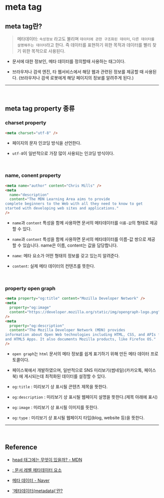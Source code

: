 # meta tag

## meta tag란?

> 메타데이터: `속성정보` 라고도 불리며 `데이터에 관한 구조화된 데이터`, `다른 데이터를 설명해주는 데이터`라고 한다. 즉 데이터를 표현하기 위한 목적과 데이터를 빨리 찾기 위한 목적으로 사용된다.

- 문서에 대한 정보인, 메타 데이터를 정의할때 사용하는 태그이다.

- 브라우저나 검색 엔진, 타 웹서비스에서 해당 웹과 관련된 정보를 제공할 때 사용된다. (브라우저나 검색 로봇에게 해당 페이지의 정보를 알려주게 된다.)

---

<br/>

## meta tag property 종류

### charset property

```html
<meta charset="utf-8" />
```

- 페이지의 문자 인코딩 방식을 선언한다.

- `utf-8`이 일반적으로 가장 많이 사용되는 인코딩 방식이다.

<br/>

### name, conent property

```html
<meta name="author" content="Chris Mills" />
<meta
  name="description"
  content="The MDN Learning Area aims to provide
complete beginners to the Web with all they need to know to get
started with developing web sites and applications."
/>
```

- `name`과 `content` 특성을 함께 사용하면 문서의 메타데이터를 `이름-값`의 형태로 제공할 수 있다.

- `name`과 `content` 특성을 함께 사용하면 문서의 메타데이터를 이름-값 쌍으로 제공할 수 있습니다. name은 이름, content는 값을 담당합니다.

- `name`: 메타 요소가 어떤 형태의 정보를 갖고 있는지 알려준다.

- `content`: 실제 메타 데이터의 컨텐츠를 뜻한다.

<br/>

### property open graph

```html
<meta property="og:title" content="Mozilla Developer Network" />
<meta
  property="og:image"
  content="https://developer.mozilla.org/static/img/opengraph-logo.png"
/>
<meta
  property="og:description"
  content="The Mozilla Developer Network (MDN) provides
information about Open Web technologies including HTML, CSS, and APIs for both Web sites
and HTML5 Apps. It also documents Mozilla products, like Firefox OS."
/>
```

- `open graph`는 `html` 문서의 메타 정보를 쉽게 표기하기 위해 만든 메타 데이터 프로토콜이다.
- 페이스북에서 개발하였으며, 일반적으로 SNS 미리보기(썸네일)(카카오톡, 페이스북) 에 게시되는데 최적화된 데이터를 설정할 수 있다.

- `og:title` : 미리보기 상 표시될 콘텐츠 제목을 뜻한다.
- `og:description` : 미리보기 상 표시될 웹페이지 설명을 뜻한다.(제목 아래에 표시)
- `og:image` : 미리보기 상 표시될 이미지를 뜻한다.
- `og:type` : 미리보기 상 표시될 웹페이지 타입(blog, website 등)을 뜻한다.

---

<br/>

## Reference

- [head 태그에는 무엇이 있을까? - MDN](https://developer.mozilla.org/ko/docs/Learn/HTML/Introduction_to_HTML/The_head_metadata_in_HTML)

- [<meta>: 문서 레벨 메타데이터 요소](https://developer.mozilla.org/ko/docs/Web/HTML/Element/meta)

- [메타 데이터 - Naver](https://terms.naver.com/entry.naver?docId=1224192&cid=40942&categoryId=32840)

- ['메타데이터(metadata)'란?](https://joyfuls.tistory.com/24)
